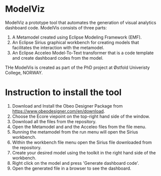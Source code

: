 # ModelViz
ModelViz a prototype tool that automates the generation of visual analytics dashboard code. ModelVis consists of three parts:
1. A Metamodel created using Eclipse Modeling Framework (EMF).
2. An Eclipse Sirius graphical workbench for creating models that facilitates the interaction with the metamodel.
3. An Eclipse Acceleo Model-To-Text transformer that is a code template and create dashboard codes from the model.

THe ModelVis is created as part of the PhD project at Østfold Univeristy College, NORWAY.

# Instruction to install the tool
1. Download and Install the Obeo Designer Package from https://www.obeodesigner.com/en/download.
2. Choose the Ecore viepoint on the top-right hand side of the window.
3. Download all the files from the repository.
4. Open the Metamodel and and the Acceleo files from the file menu.
5. Running the metamodel from the run menu will open the Sirius workbench.
6. Within the workbench file menu open the Sirius file downloaded from the repository.
7. Create your desired model using the toolkit in the right hand side of the workbench.
8. Right click on the model and press 'Generate dashboard code'.
9. Open the generated file in a browser to see the dashboard.

